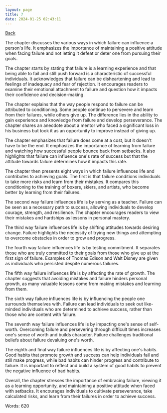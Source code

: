 ```yaml
---
layout: page
title: 7
date: 2024-01-25 02:43:11
---
```


[Back](./)


The chapter discusses the various ways in which failure can influence a person's life. It emphasizes the importance of maintaining a positive attitude when facing failure and not letting it defeat or deter one from pursuing their goals.

The chapter starts by stating that failure is a learning experience and that being able to fail and still push forward is a characteristic of successful individuals. It acknowledges that failure can be disheartening and lead to feelings of inadequacy and fear of rejection. It encourages readers to examine their emotional attachment to failure and question how it impacts their confidence and decision-making.

The chapter explains that the way people respond to failure can be attributed to conditioning. Some people continue to persevere and learn from their failures, while others give up. The difference lies in the ability to gain experience and knowledge from failure and develop perseverance. The chapter shares an anecdote about a mentor who faced a significant loss in his business but took it as an opportunity to improve instead of giving up.

The chapter emphasizes that failure does come at a cost, but it doesn't have to be the end. It emphasizes the importance of learning from failure and watching how successful people bounce back from setbacks. It also highlights that failure can influence one's rate of success but that the attitude towards failure determines how it impacts this rate.

The chapter then presents eight ways in which failure influences life and contributes to achieving goals. The first is that failure conditions individuals to take more risks and learn from their mistakes. It compares this conditioning to the training of boxers, skiers, and artists, who become better by learning from their failures.

The second way failure influences life is by serving as a teacher. Failure can be seen as a necessary path to success, allowing individuals to develop courage, strength, and resilience. The chapter encourages readers to view their mistakes and hardships as lessons in personal mastery.

The third way failure influences life is by shifting attitudes towards desiring change. Failure highlights the necessity of trying new things and attempting to overcome obstacles in order to grow and progress.

The fourth way failure influences life is by testing commitment. It separates those who are truly committed to their goals from those who give up at the first sign of failure. Examples of Thomas Edison and Walt Disney are given as individuals who persisted despite numerous failures.

The fifth way failure influences life is by affecting the rate of growth. The chapter suggests that avoiding mistakes and failure hinders personal growth, as many valuable lessons come from making mistakes and learning from them.

The sixth way failure influences life is by influencing the people one surrounds themselves with. Failure can lead individuals to seek out like-minded individuals who are determined to achieve success, rather than those who are content with failure.

The seventh way failure influences life is by impacting one's sense of self-worth. Overcoming failure and persevering through difficult times increases one's sense of worth and builds character. Failure challenges traditional beliefs about failure devaluing one's worth.

The eighth and final way failure influences life is by affecting one's habits. Good habits that promote growth and success can help individuals fail and still make progress, while bad habits can hinder progress and contribute to failure. It is important to reflect and build a system of good habits to prevent the negative influence of bad habits.

Overall, the chapter stresses the importance of embracing failure, viewing it as a learning opportunity, and maintaining a positive attitude when faced with setbacks. It encourages individuals to cultivate perseverance, take calculated risks, and learn from their failures in order to achieve success.

Words: 620